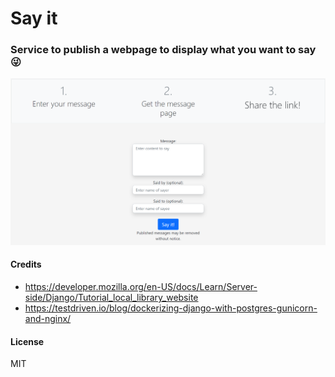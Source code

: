 # Say it

### Service to publish a webpage to display what you want to say 😜 

![Screenshot](images/screenshot.png?raw=true)

#### Credits
 - https://developer.mozilla.org/en-US/docs/Learn/Server-side/Django/Tutorial_local_library_website
 - https://testdriven.io/blog/dockerizing-django-with-postgres-gunicorn-and-nginx/

#### License
  MIT
